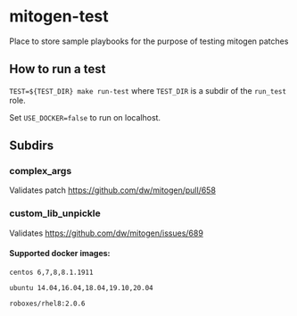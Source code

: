 # mitogen-test
Place to store sample playbooks for the purpose of testing mitogen patches

## How to run a test
`TEST=${TEST_DIR} make run-test` where `TEST_DIR` is a subdir of the `run_test` role.

Set `USE_DOCKER=false` to run on localhost.

## Subdirs

### complex_args
Validates patch https://github.com/dw/mitogen/pull/658

### custom_lib_unpickle
Validates https://github.com/dw/mitogen/issues/689

#### Supported docker images:
`centos 6,7,8,8.1.1911`

`ubuntu 14.04,16.04,18.04,19.10,20.04`

`roboxes/rhel8:2.0.6`
